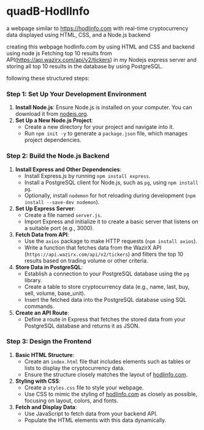 # quadB-HodlInfo
 a webpage similar to https://hodlinfo.com with real-time cryptocurrency data displayed using HTML, CSS, and a Node.js backend

creating this webpage hodlinfo.com by using HTML and CSS and backend using node js
Fetching top 10 results from API(https://api.wazirx.com/api/v2/tickers) in my Nodejs express server and storing all top 10 results in the database by using PostgreSQL.

following these structured steps:

### Step 1: Set Up Your Development Environment

1. **Install Node.js**: Ensure Node.js is installed on your computer. You can download it from [nodejs.org](https://nodejs.org/).
2. **Set Up a New Node.js Project**:
    - Create a new directory for your project and navigate into it.
    - Run `npm init -y` to generate a `package.json` file, which manages project dependencies.

### Step 2: Build the Node.js Backend

1. **Install Express and Other Dependencies**:
    - Install Express.js by running `npm install express`.
    - Install a PostgreSQL client for Node.js, such as `pg`, using `npm install pg`.
    - Optionally, install `nodemon` for hot reloading during development (`npm install --save-dev nodemon`).
2. **Set Up Express Server**:
    - Create a file named `server.js`.
    - Import Express and initialize it to create a basic server that listens on a suitable port (e.g., 3000).
3. **Fetch Data from API**:
    - Use the `axios` package to make HTTP requests (`npm install axios`).
    - Write a function that fetches data from the WazirX API (`https://api.wazirx.com/api/v2/tickers`) and filters the top 10 results based on trading volume or other criteria.
4. **Store Data in PostgreSQL**:
    - Establish a connection to your PostgreSQL database using the `pg` library.
    - Create a table to store cryptocurrency data (e.g., name, last, buy, sell, volume, base_unit).
    - Insert the fetched data into the PostgreSQL database using SQL commands.
5. **Create an API Route**:
    - Define a route in Express that fetches the stored data from your PostgreSQL database and returns it as JSON.

### Step 3: Design the Frontend

1. **Basic HTML Structure**:
    - Create an `index.html` file that includes elements such as tables or lists to display the cryptocurrency data.
    - Ensure the structure closely matches the layout of [hodlinfo.com](http://hodlinfo.com/).
2. **Styling with CSS**:
    - Create a `styles.css` file to style your webpage.
    - Use CSS to mimic the styling of [hodlinfo.com](http://hodlinfo.com/) as closely as possible, focusing on layout, colors, and fonts.
3. **Fetch and Display Data**:
    - Use JavaScript to fetch data from your backend API.
    - Populate the HTML elements with this data dynamically.
